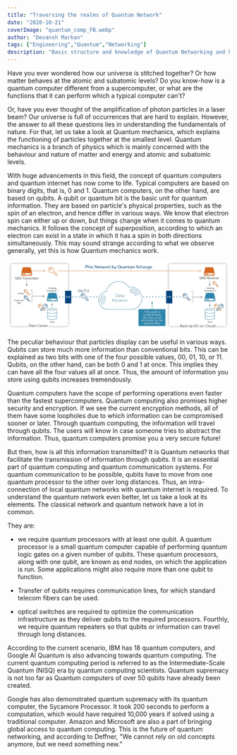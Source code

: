 ```yaml
---
title: "Traversing the realms of Quantum Network"
date: "2020-10-21"
coverImage: "quantum_comp_FB.webp"
author: "Devansh Markan"
tags: ["Engineering","Quantum","Networking"]
description: "Basic structure and knowledge of Quantum Networking and how it can change the field of technology."
---
```


Have you ever wondered how our universe is stitched together? Or how matter behaves at the atomic and subatomic levels? Do you know-how is a quantum computer different from a supercomputer, or what are the functions that it can perform which a typical computer can't? 

Or, have you ever thought of the amplification of photon particles in a laser beam? Our universe is full of occurrences that are hard to explain. However, the answer to all these questions lies in understanding the fundamentals of nature. For that, let us take a look at Quantum mechanics, which explains the functioning of particles together at the smallest level. Quantum mechanics is a branch of physics which is mainly concerned with the behaviour and nature of matter and energy and atomic and subatomic levels. 

With huge advancements in this field, the concept of quantum computers and quantum internet has now come to life. Typical computers are based on binary digits, that is, 0 and 1. Quantum computers, on the other hand, are based on qubits. A qubit or quantum bit is the basic unit for quantum information. They are based on particle's physical properties, such as the spin of an electron, and hence differ in various ways. We know that electron spin can either up or down, but things change when it comes to quantum mechanics. It follows the concept of superposition, according to which an electron can exist in a state in which it has a spin in both directions simultaneously. This may sound strange according to what we observe generally, yet this is how Quantum mechanics work. 

![Quantum ](Phio-Network-by-Quantum-Xchange-1.webp)

The peculiar behaviour that particles display can be useful in various ways. Qubits can store much more information than conventional bits. This can be explained as two bits with one of the four possible values, 00, 01, 10, or 11. Qubits, on the other hand, can be both 0 and 1 at once. This implies they can have all the four values all at once.
Thus, the amount of information you store using qubits increases tremendously. 

Quantum computers have the scope of performing operations even faster than the fastest supercomputers. Quantum computing also promises higher security and encryption. If we see the current encryption methods, all of them have some loopholes due to which information can be compromised sooner or later. Through quantum computing, the information will travel through qubits. The users will know in case someone tries to abstract the information. Thus, quantum computers promise you a very secure future!

But then, how is all this information transmitted? It is Quantum networks that facilitate the transmission of information through qubits. It is an essential part of quantum computing and quantum communication systems. For quantum communication to be possible, qubits have to move from one quantum processor to the other over long distances. Thus, an
intra-connection of local quantum networks with quantum internet is required. To understand the quantum network even better, let us take a look at its elements. The classical network and quantum network have a lot in common. 

They are:

 - we require quantum processors with at least one qubit. A quantum processor is a small quantum computer capable of performing quantum logic gates on a given number of qubits. These quantum processors, along with one qubit, are known as end nodes, on which the application is run. Some applications might also require more than one qubit to function. 

 - Transfer of qubits requires communication lines, for which standard telecom fibers can be used.

- optical switches are required to optimize the communication infrastructure as they deliver qubits to the required processors. Fourthly, we require quantum repeaters so that qubits or information can travel through long distances. 

According to the current scenario, IBM has 18 quantum computers, and Google AI Quantum is also advancing towards quantum computing. The current quantum computing period is referred to as the Intermediate-Scale Quantum (NISQ) era by quantum computing scientists. Quantum supremacy is not too far as Quantum computers of over 50 qubits have already been created. 

Google has also demonstrated quantum supremacy with its quantum computer, the Sycamore Processor. It took 200 seconds to perform a computation, which would have required 10,000 years if solved using a traditional computer. Amazon and Microsoft are also a part of bringing global access to quantum computing. This is the future of quantum networking, and according to Deffner, "We cannot rely on old concepts anymore, but we need something new."
